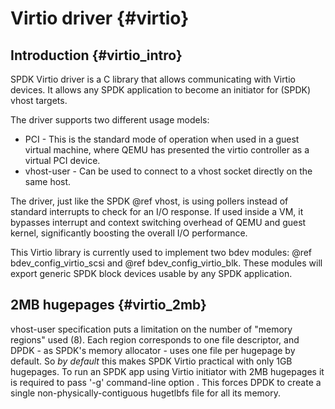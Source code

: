 # Virtio driver {#virtio}

## Introduction {#virtio_intro}

SPDK Virtio driver is a C library that allows communicating with Virtio devices.
It allows any SPDK application to become an initiator for (SPDK) vhost targets.

The driver supports two different usage models:

* PCI - This is the standard mode of operation when used in a guest virtual
  machine, where QEMU has presented the virtio controller as a virtual PCI device.
* vhost-user - Can be used to connect to a vhost socket directly on the same host.

The driver, just like the SPDK @ref vhost, is using pollers instead of standard
interrupts to check for an I/O response. If used inside a VM, it bypasses interrupt
and context switching overhead of QEMU and guest kernel, significantly boosting
the overall I/O performance.

This Virtio library is currently used to implement two bdev modules:
@ref bdev_config_virtio_scsi and @ref bdev_config_virtio_blk.
These modules will export generic SPDK block devices usable by any SPDK application.

## 2MB hugepages {#virtio_2mb}

vhost-user specification puts a limitation on the number of "memory regions" used (8).
Each region corresponds to one file descriptor, and DPDK - as SPDK's memory allocator -
uses one file per hugepage by default. So *by default* this makes SPDK Virtio practical
with only 1GB hugepages. To run an SPDK app using Virtio initiator with 2MB hugepages
it is required to pass '-g' command-line option . This forces DPDK to create a single
non-physically-contiguous hugetlbfs file for all its memory.
